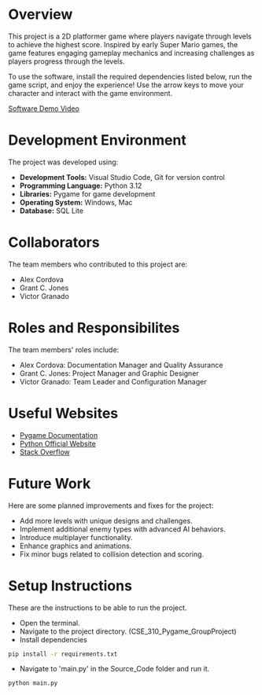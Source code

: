 # Overview

This project is a 2D platformer game where players navigate through levels to achieve the highest score. Inspired by early Super Mario games, the game features engaging gameplay mechanics and increasing challenges as players progress through the levels.

To use the software, install the required dependencies listed below, run the game script, and enjoy the experience! Use the arrow keys to move your character and interact with the game environment.

[Software Demo Video](https://www.youtube.com/watch?v=-IcwiLzVjHc)

# Development Environment

The project was developed using:
- **Development Tools:** Visual Studio Code, Git for version control
- **Programming Language:** Python 3.12
- **Libraries:** Pygame for game development
- **Operating System:** Windows, Mac
- **Database:** SQL Lite 

# Collaborators

The team members who contributed to this project are:
- Alex Cordova 
- Grant C. Jones
- Victor Granado

# Roles and Responsibilites 

The team members' roles include: 
- Alex Cordova: Documentation Manager and Quality Assurance 
- Grant C. Jones: Project Manager and Graphic Designer 
- Victor Granado: Team Leader and Configuration Manager

# Useful Websites

* [Pygame Documentation](https://www.pygame.org/docs/)
* [Python Official Website](https://www.python.org/)
* [Stack Overflow](https://stackoverflow.com/)

# Future Work

Here are some planned improvements and fixes for the project:
* Add more levels with unique designs and challenges.
* Implement additional enemy types with advanced AI behaviors.
* Introduce multiplayer functionality.
* Enhance graphics and animations.
* Fix minor bugs related to collision detection and scoring.

# Setup Instructions

These are the instructions to be able to run the project.
* Open the terminal.
* Navigate to the project directory. (CSE_310_Pygame_GroupProject)
* Install dependencies
```bash
pip install -r requirements.txt
```
* Navigate to 'main.py' in the Source_Code folder and run it.
```bash
python main.py
```
